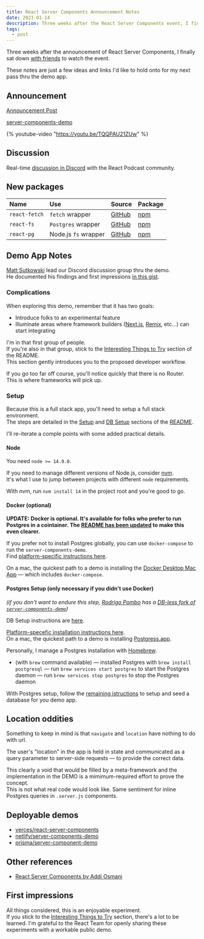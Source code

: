 ```yaml
---
title: React Server Components Announcement Notes
date: 2021-01-14
description: Three weeks after the React Server Components event, I finally sat down to learn what everything was about. Here are my initial notes…
tags:
  - post
---
```


Three weeks after the announcement of React Server Components, I finally sat down [with friends](https://twitter.com/chantastic/status/1349710359049940992?s=20) to watch the event.

These notes are just a few ideas and links I'd like to hold onto for my next pass thru the demo app.

## Announcement

[Announcement Post](https://reactjs.org/blog/2020/12/21/data-fetching-with-react-server-components.html)
<br />

[server-components-demo](https://github.com/reactjs/server-components-demo)

{% youtube-video "https://youtu.be/TQQPAU21ZUw" %}

## Discussion

Real-time [discussion in Discord](https://discord.com/channels/105756917887950848/755466593261322301/799335521787838494) with the React Podcast community.

## New packages

| Name          | Use                  | Source                                                                       | Package                                                                |
| :------------ | :------------------- | :--------------------------------------------------------------------------- | :--------------------------------------------------------------------- |
| `react-fetch` | `fetch` wrapper      | [GitHub](https://github.com/facebook/react/tree/master/packages/react-fetch) | [npm](https://www.npmjs.com/package/react-fetch)                       |
| `react-fs`    | `Postgres` wrapper   | [GitHub](https://www.npmjs.com/package/react-fs)                             | [npm](https://github.com/facebook/react/tree/master/packages/react-fs) |
| `react-pg`    | Node.js `fs` wrapper | [GitHub](https://www.npmjs.com/package/react-pg)                             | [npm](https://github.com/facebook/react/tree/master/packages/react-pg) |

## Demo App Notes

[Matt Sutkowski](https://gist.github.com/msutkowski) lead our Discord discussion group thru the demo.  
He documented his findings and first impressions [in this gist](https://gist.github.com/msutkowski/90c90d04474ce51d0e56e96bb21e980d).

### Complications

When exploring this demo, remember that it has two goals:

- Introduce folks to an experimental feature
- Illuminate areas where framework builders ([Next.js](https://nextjs.org), [Remix](https://remix.run), etc…) can start integrating

I'm in that first group of people.  
If you're also in that group, stick to the [Interesting Things to Try](https://github.com/reactjs/server-components-demo#interesting-things-to-try) section of the README.  
This section gently introduces you to the proposed developer workflow.

If you go too far off course, you'll notice quickly that there is no Router.  
This is where frameworks will pick up.

### Setup

Because this is a full stack app, you'll need to setup a full stack environment.  
The steps are detailed in the [Setup](https://github.com/reactjs/server-components-demo#setup) and [DB Setup](https://github.com/reactjs/server-components-demo#db-setup) sections of the [README](https://github.com/reactjs/server-components-demo).

I'll re-iterate a comple points with some added practical details.

#### Node

You need `node >= 14.9.0`.

If you need to manage different versions of Node.js, consider [nvm](https://github.com/nvm-sh/nvm).  
It's what I use to jump between projects with different `node` requirements.

With nvm, run `nvm install 14` in the project root and you're good to go.

#### Docker (optional)

**UPDATE: Docker is optional. It's available for folks who prefer to run Postgres in a cointainer. The [README has been updated](https://github.com/reactjs/server-components-demo/commit/2b9eddd49b9648468ddeab9aee0e06eaf3edce5f) to make this even clearer.**

If you prefer not to install Postgres globally, you can use `docker-compose` to run the `server-components-demo`.  
Find [platform-specific instructions here](https://docs.docker.com/compose/install/).

On a mac, the quickest path to a demo is installing the [Docker Desktop Mac App](https://docs.docker.com/docker-for-mac/install/) — which includes `docker-compose`.

#### Postgres Setup (only necessary if you didn't use Docker)

_(if you don't want to endure this step, [Rodrigo Pombo](@pomber) has a [DB-less fork of `server-components-demo`](https://github.com/pomber/server-components-demo/))_

DB Setup instructions are [here](https://github.com/reactjs/server-components-demo#db-setup).

[Platform-specefic installation instructions here](https://wiki.postgresql.org/wiki/Detailed_installation_guides).  
On a mac, the quickest path to a demo is installing [Postgress.app](https://postgresapp.com).

Personally, I manage a Postgres installation with [Homebrew](https://brew.sh).

- (with `brew` command available)
  — installed Postgres with `brew install postgresql`
  — run `brew services start postgres` to start the Postgres daemon
  — run `brew services stop postgres` to stop the Postgres daemon

With Postgres setup, follow the [remaining istructions](https://github.com/reactjs/server-components-demo#db-setup) to setup and seed a database for you demo app.

## Location oddities

Something to keep in mind is that `navigate` and `location` have nothing to do with url.

The user's "location" in the app is held in state and communicated as a query parameter to server-side requests — to provide the correct data.

This clearly a void that would be filled by a meta-framework and the implementation in the DEMO is a mimimum-required effort to prove the concept.  
This is not what real code would look like.
Same sentiment for inline Postgres queries in `.server.js` components.

## Deployable demos

- [verces/react-server-components](https://github.com/vercel/next-server-components)
- [netlify/server-components-demo](https://github.com/netlify/react-server-components-demo)
- [prisma/server-component-demo](https://github.com/prisma/server-components-demo)

## Other references

- [React Server Components by Addi Osmani](https://addyosmani.com/blog/react-server-components/)

## First impressions

All things considered, this is an enjoyable experiment.  
If you stick to the [Interesting Things to Try](https://github.com/reactjs/server-components-demo#interesting-things-to-try) section, there's a lot to be learned.
I'm grateful to the React Team for openly sharing these experiments with a workable public demo.
